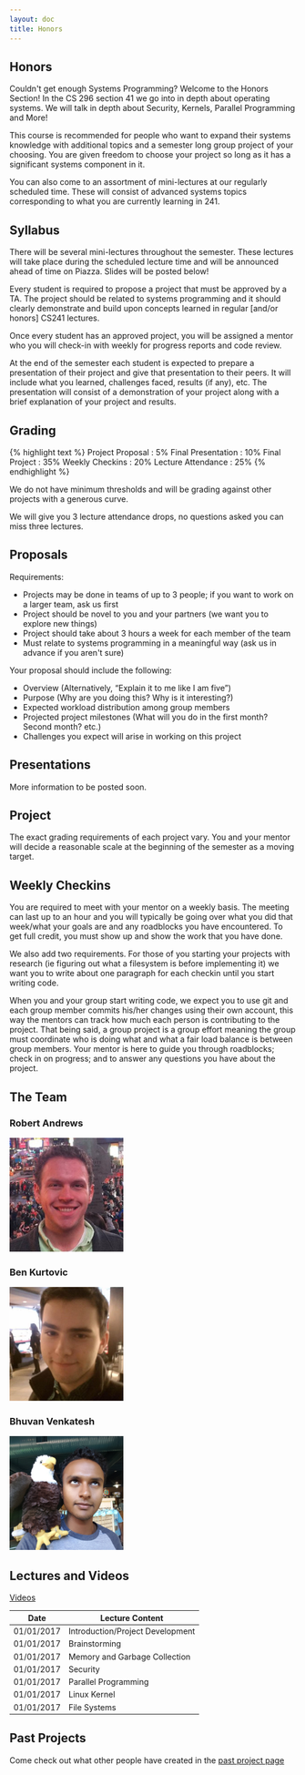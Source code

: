 ```yaml
---
layout: doc
title: Honors
---
```

## Honors
Couldn't get enough Systems Programming? Welcome to the Honors Section! In the CS 296 section 41 we go into in depth about operating systems. We will talk in depth about Security, Kernels, Parallel Programming and More!

This course is recommended for people who want to expand their systems knowledge with additional topics and a semester long group project of your choosing. You are given freedom to choose your project so long as it has a significant systems component in it.

You can also come to an assortment of mini-lectures at our regularly scheduled time. These will consist of advanced systems topics corresponding to what you are currently learning in 241.

## Syllabus

There will be several mini-lectures throughout the semester. These lectures will take place during the scheduled lecture time and will be announced ahead of time on Piazza. Slides will be posted below!

Every student is required to propose a project that must be approved by a TA. The project should be related to systems programming and it should clearly demonstrate and build upon concepts learned in regular [and/or honors] CS241 lectures.

Once every student has an approved project, you will be assigned a mentor who you will check-in with weekly for progress reports and code review.

At the end of the semester each student is expected to prepare a presentation of their project and give that presentation to their peers. It will include what you learned, challenges faced, results (if any), etc. The presentation will consist of a demonstration of your project along with a brief explanation of your project and results.

## Grading

{% highlight text %}
Project Proposal   : 5%
Final Presentation : 10%
Final Project      : 35%
Weekly Checkins    : 20%
Lecture Attendance : 25%
{% endhighlight %}

We do not have minimum thresholds and will be grading against other projects with a generous curve.

We will give you 3 lecture attendance drops, no questions asked you can miss three lectures.

## Proposals

Requirements:
* Projects may be done in teams of up to 3 people; if you want to work on a larger team, ask us first
* Project should be novel to you and your partners (we want you to explore new things)
* Project should take about 3 hours a week for each member of the team
* Must relate to systems programming in a meaningful way (ask us in advance if you aren't sure)
  
Your proposal should include the following:
* Overview (Alternatively, “Explain it to me like I am five”)
* Purpose (Why are you doing this? Why is it interesting?)
* Expected workload distribution among group members
* Projected project milestones (What will you do in the first month? Second month? etc.)
* Challenges you expect will arise in working on this project
 
## Presentations

More information to be posted soon.

## Project

The exact grading requirements of each project vary. You and your mentor will decide a reasonable scale at the beginning of the semester as a moving target.

## Weekly Checkins

You are required to meet with your mentor on a weekly basis. The meeting can last up to an hour and you will typically be going over what you did that week/what your goals are and any roadblocks you have encountered. To get full credit, you must show up and show the work that you have done.

We also add two requirements. For those of you starting your projects with research (ie figuring out what a filesystem is before implementing it) we want you to write about one paragraph for each checkin until you start writing code.

When you and your group start writing code, we expect you to use git and each group member commits his/her changes using their own account, this way the mentors can track how much each person is contributing to the project. That being said, a group project is a group effort meaning the group must coordinate who is doing what and what a fair load balance is between group members. Your mentor is here to guide you through roadblocks; check in on progress; and to answer any questions you have about the project.

## The Team

### Robert Andrews

<img src="./images/staffPhotos/rgandre2.jpg" width="200px" height="200px">

### Ben Kurtovic

<img src="./images/staffPhotos/kurtovc2.jpg" width="200px" height="200px">

### Bhuvan Venkatesh

<img src="./images/staffPhotos/bvenkat2.jpg" width="200px" height="200px">

## Lectures and Videos

<a href="NOT_HERE">Videos</a>

| Date        | Lecture Content |
| ----------- | ------------- |
| 01/01/2017  | Introduction/Project Development |
| 01/01/2017  | Brainstorming  |
| 01/01/2017  | Memory and Garbage Collection |
| 01/01/2017  | Security  |
| 01/01/2017  | Parallel Programming |
| 01/01/2017  | Linux Kernel  |
| 01/01/2017  | File Systems  |

## Past Projects

Come check out what other people have created in the [past project page](./past_projects.html)
